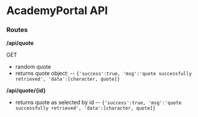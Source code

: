 # AcademyPortal API

### Routes

**/api/quote**

GET
- random quote
- returns quote object:
    -- `{'success':true, 'msg':'quote successfully retrieved', 'data':[character, quote]}`

**/api/quote/{id}**
 - returns quote as selected by id
    -- `{'success':true, 'msg':'quote successfully retrieved', 'data':[character, quote]}`